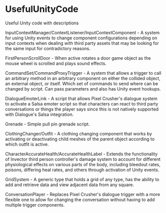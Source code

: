 # UsefulUnityCode
Useful Unity code with descriptions

InputContextManager/ContextListener/InputContextComponent - A system for using Unity events to change component configurations depending on input contexts when dealing with third party assets that may be looking for the same input for contradictory reasons.

FirstPersonScrollDoor - When active rotates a door game object as the mouse wheel is scrolled and plays sound effects.

CommandSet/CommandProxyTrigger - A system that allows a trigger to call an arbitrary method in an arbitrary component on either the collided object, an external object, or itself. Which set of commands to send where can be changed by script. Can pass parameters and also has Unity event hookups. 

DialogueEmoterLink - A script that allows Pixel Crusher's dialogue system to activate a Salsa emoter script so that characters can react to third party conversations or things the player says since this is not natively supported with Dialogue's Salsa integration.

Grenade - Simple pull pin grenade script.

ClothingChanger/Outfit - A clothing changing component that works by activating or deactivating child meshes of the parent object according to which outfit is active. 

CharacterAccurateHealth/AccurateHealthLabel - Extends the functionality of Invector third person controller's damage system to account for different physiological effects on various parts of the body, including bleedout rates, poisons, differing heal rates, and others through activation of Unity events.

GridSystem - A generic type that holds a grid of any type, has the ability to add and retrieve data and view adjacent data from any square. 

ConversationPlayer - Replaces Pixel Crusher's dialogue trigger with a more flexible one to allow for changing the conversation without having to add multiple trigger components.
